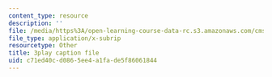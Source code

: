 ```yaml
---
content_type: resource
description: ''
file: /media/https%3A/open-learning-course-data-rc.s3.amazonaws.com/cms-608-game-design-spring-2014/c71ed40cd0865ee4a1fade5f86061844_1506658.vtt
file_type: application/x-subrip
resourcetype: Other
title: 3play caption file
uid: c71ed40c-d086-5ee4-a1fa-de5f86061844
---
```

